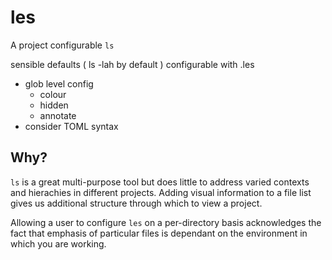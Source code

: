 # les

A project configurable `ls`

sensible defaults ( ls -lah by default )
configurable with .les
- glob level config
  - colour
  - hidden
  - annotate
- consider TOML syntax

## Why?
`ls` is a great multi-purpose tool but does little to address varied  contexts 
and hierachies in different projects. Adding visual information to a file list 
gives us additional structure through which to view a project.

Allowing a user to configure `les` on a per-directory basis acknowledges the 
fact that emphasis of particular files is dependant on the environment in which
you are working.
